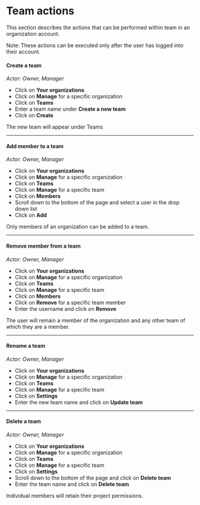 # Team actions
This section describes the actions that can be performed within team in an organization account. 

Note: These actions can be executed only after the user has logged into their account.

#### Create a team
*Actor: Owner, Manager*

* Click on **Your organizations**
* Click on **Manage** for a specific organization
* Click on **Teams**
* Enter a team name under **Create a new team**
* Click on **Create**

The new team will appear under Teams

---

#### Add member to a team
*Actor: Owner, Manager*

* Click on **Your organizations**
* Click on **Manage** for a specific organization
* Click on **Teams**
* Click on **Manage** for a specific team
* Click on **Members**
* Scroll down to the bottom of the page and select a user in the drop down list
* Click on **Add**

Only members of an organization can be added to a team.

---

#### Remove member from a team
*Actor: Owner, Manager*

* Click on **Your organizations**
* Click on **Manage** for a specific organization
* Click on **Teams**
* Click on **Manage** for a specific team
* Click on **Members**
* Click on **Remove** for a specific team member
* Enter the username and click on **Remove**

The user will remain a member of the organization and any other team of which they are a member.

---

#### Rename a team
*Actor: Owner, Manager*

* Click on **Your organizations**
* Click on **Manage** for a specific organization
* Click on **Teams**
* Click on **Manage** for a specific team
* Click on **Settings**
* Enter the new team name and click on **Update team**

---

#### Delete a team
*Actor: Owner, Manager*

* Click on **Your organizations**
* Click on **Manage** for a specific organization
* Click on **Teams**
* Click on **Manage** for a specific team
* Click on **Settings**
* Scroll down to the bottom of the page and click on **Delete team**
* Enter the team name and click on **Delete team**

Individual members will retain their project permissions.


